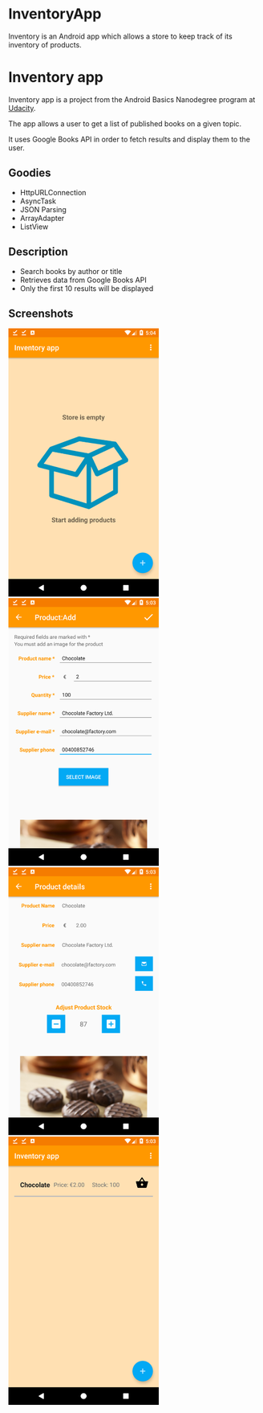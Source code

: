 # InventoryApp
 Inventory is an Android app which allows a store to keep track of its inventory of products.

<h1>Inventory app</h1>
<p>Inventory app is a project from the Android Basics Nanodegree program at <a href="https://eu.udacity.com/">Udacity</a>.</p>

<p>The app allows a user to get a list of published books on a given topic.</p>
<p>It uses Google Books API in order to fetch results and display them to the user.</p>

<h2>Goodies</h2>
<ul>
	<li>HttpURLConnection</li>
	<li>AsyncTask</li>
	<li>JSON Parsing</li>
	<li>ArrayAdapter</li>
	<li>ListView</li>
</ul>

<h2>Description</h2>
<ul>
	<li>Search books by author or title</li>
	<li>Retrieves data from Google Books API</li>
	<li>Only the first 10 results will be displayed</li>
</ul>

<h2>Screenshots</h2>
<p align="left">
<img src="https://github.com/AdrianManole/InventoryApp/blob/master/home%20screen.png" alt="home screen" width=300/>
<img src="https://github.com/AdrianManole/InventoryApp/blob/master/add%20product%20screen.png" alt="add a product screen" width=300/>
<img src="https://github.com/AdrianManole/InventoryApp/blob/master/product%20details%20screen.png" alt="product details screen" width=300/>
<img src="https://github.com/AdrianManole/InventoryApp/blob/master/list%20of%20products%20in%20stock.png" alt="list of products in stock" width=300/>
</p>
